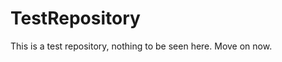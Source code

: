 TestRepository
==============

This is a test repository, nothing to be seen here. Move on now.  
 
 
  
 
 
  
   
      
     
      
   
      
    
    
  
   
    
  
   
  
  
 
 
